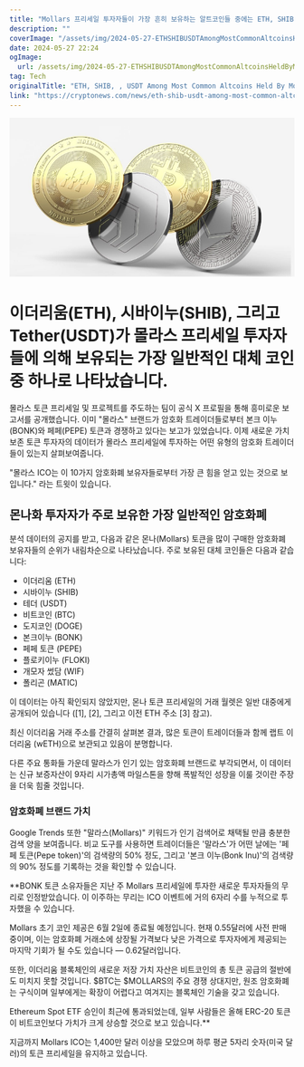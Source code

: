 ```yaml
---
title: "Mollars 프리세일 투자자들이 가장 흔히 보유하는 알트코인들 중에는 ETH, SHIB, USDT가 있습니다"
description: ""
coverImage: "/assets/img/2024-05-27-ETHSHIBUSDTAmongMostCommonAltcoinsHeldByMollarsPresaleInvestors_thumbnail.png"
date: 2024-05-27 22:24
ogImage: 
  url: /assets/img/2024-05-27-ETHSHIBUSDTAmongMostCommonAltcoinsHeldByMollarsPresaleInvestors_thumbnail.png
tag: Tech
originalTitle: "ETH, SHIB, , USDT Among Most Common Altcoins Held By Mollars Presale Investors"
link: "https://cryptonews.com/news/eth-shib-usdt-among-most-common-altcoins-held-by-mollars-presale-investors.htm"
---
```



![Mollars Presale Report](/assets/img/2024-05-27-ETHSHIBUSDTAmongMostCommonAltcoinsHeldByMollarsPresaleInvestors_thumbnail.png)

# 이더리움(ETH), 시바이누(SHIB), 그리고 Tether(USDT)가 몰라스 프리세일 투자자들에 의해 보유되는 가장 일반적인 대체 코인 중 하나로 나타났습니다.

몰라스 토큰 프리세일 및 프로젝트를 주도하는 팀이 공식 X 프로필을 통해 흥미로운 보고서를 공개했습니다. 이미 "몰라스" 브랜드가 암호화 트레이더들로부터 본크 이누(BONK)와 페페(PEPE) 토큰과 경쟁하고 있다는 보고가 있었습니다. 이제 새로운 가치 보존 토큰 투자자의 데이터가 몰라스 프리세일에 투자하는 어떤 유형의 암호화 트레이더들이 있는지 살펴보여줍니다.

"몰라스 ICO는 이 10가지 암호화폐 보유자들로부터 가장 큰 힘을 얻고 있는 것으로 보입니다." 라는 트윗이 있습니다.

<div class="content-ad"></div>

## 몬나화 투자자가 주로 보유한 가장 일반적인 암호화폐

분석 데이터의 공지를 받고, 다음과 같은 몬나(Mollars) 토큰을 많이 구매한 암호화폐 보유자들의 순위가 내림차순으로 나타났습니다. 주로 보유된 대체 코인들은 다음과 같습니다:

- 이더리움 (ETH)
- 시바이누 (SHIB)
- 테더 (USDT)
- 비트코인 (BTC)
- 도지코인 (DOGE)
- 본크이누 (BONK)
- 페페 토큰 (PEPE)
- 플로키이누 (FLOKI)
- 개모자 썼담 (WIF)
- 폴리곤 (MATIC)

이 데이터는 아직 확인되지 않았지만, 몬나 토큰 프리세일의 거래 월렛은 일반 대중에게 공개되어 있습니다 ([1], [2], 그리고 이전 ETH 주소 [3] 참고).

<div class="content-ad"></div>

최신 이더리움 거래 주소를 간결히 살펴본 결과, 많은 토큰이 트레이더들과 함께 랩트 이더리움 (wETH)으로 보관되고 있음이 분명합니다.

다른 주요 통화들 가운데 말라스가 인기 있는 암호화폐 브랜드로 부각되면서, 이 데이터는 신규 보증자산이 9자리 시가총액 마일스톤을 향해 폭발적인 성장을 이룰 것이란 주장을 더욱 힘줄 것입니다.

### 암호화폐 브랜드 가치

Google Trends 또한 "말라스(Mollars)" 키워드가 인기 검색어로 채택될 만큼 충분한 검색 양을 보여줍니다. 비교 도구를 사용하면 트레이더들은 '말라스'가 어떤 날에는 '페페 토큰(Pepe token)'의 검색량의 50% 정도, 그리고 '본크 이누(Bonk Inu)'의 검색량의 90% 정도를 기록하는 것을 확인할 수 있습니다.

<div class="content-ad"></div>

**BONK 토큰 소유자들은 지난 주 Mollars 프리세일에 투자한 새로운 투자자들의 무리로 인정받았습니다. 이 이주하는 무리는 ICO 이벤트에 거의 6자리 수를 누적으로 투자했을 수 있습니다.

Mollars 초기 코인 제공은 6월 2일에 종료될 예정입니다. 현재 0.55달러에 사전 판매 중이며, 이는 암호화폐 거래소에 상장될 가격보다 낮은 가격으로 투자자에게 제공되는 마지막 기회가 될 수도 있습니다 — 0.62달러입니다.

또한, 이더리움 블록체인의 새로운 저장 가치 자산은 비트코인의 총 토큰 공급의 절반에도 미치지 못할 것입니다. $BTC는 $MOLLARS의 주요 경쟁 상대지만, 원조 암호화폐는 구식이며 일부에게는 확장이 어렵다고 여겨지는 블록체인 기술을 갖고 있습니다.

Ethereum Spot ETF 승인이 최근에 통과되었는데, 일부 사람들은 올해 ERC-20 토큰이 비트코인보다 가치가 크게 상승할 것으로 보고 있습니다.**

<div class="content-ad"></div>

지금까지 Mollars ICO는 1,400만 달러 이상을 모았으며 하루 평균 5자리 숫자(미국 달러)의 토큰 프리세일을 유지하고 있습니다.
